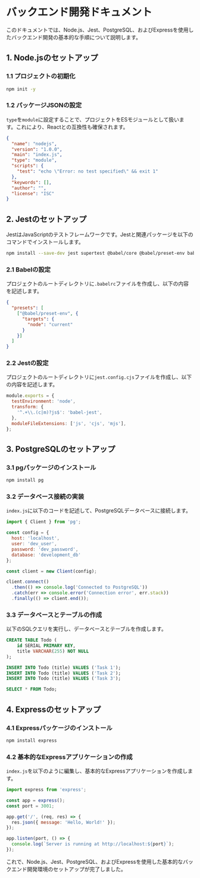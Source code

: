 # バックエンド開発ドキュメント

このドキュメントでは、Node.js、Jest、PostgreSQL、およびExpressを使用したバックエンド開発の基本的な手順について説明します。

## 1. Node.jsのセットアップ

### 1.1 プロジェクトの初期化

```sh
npm init -y
```

### 1.2 パッケージJSONの設定

`type`を`module`に設定することで、プロジェクトをESモジュールとして扱います。これにより、Reactとの互換性も確保されます。

```json
{
  "name": "nodejs",
  "version": "1.0.0",
  "main": "index.js",
  "type": "module",
  "scripts": {
    "test": "echo \"Error: no test specified\" && exit 1"
  },
  "keywords": [],
  "author": "",
  "license": "ISC"
}
```

## 2. Jestのセットアップ

JestはJavaScriptのテストフレームワークです。Jestと関連パッケージを以下のコマンドでインストールします。

```sh
npm install --save-dev jest supertest @babel/core @babel/preset-env babel-jest
```

### 2.1 Babelの設定

プロジェクトのルートディレクトリに`.babelrc`ファイルを作成し、以下の内容を記述します。

```json
{
  "presets": [
    ["@babel/preset-env", {
      "targets": {
        "node": "current"
      }
    }]
  ]
}
```

### 2.2 Jestの設定

プロジェクトのルートディレクトリに`jest.config.cjs`ファイルを作成し、以下の内容を記述します。

```js
module.exports = {
  testEnvironment: 'node',
  transform: {
    '^.+\\.(c|m)?js$': 'babel-jest',
  },
  moduleFileExtensions: ['js', 'cjs', 'mjs'],
};
```

## 3. PostgreSQLのセットアップ

### 3.1 pgパッケージのインストール

```sh
npm install pg
```

### 3.2 データベース接続の実装

`index.js`に以下のコードを記述して、PostgreSQLデータベースに接続します。

```js
import { Client } from 'pg';

const config = {
  host: 'localhost',
  user: 'dev_user',
  password: 'dev_password',
  database: 'development_db'
};

const client = new Client(config);

client.connect()
  .then(() => console.log('Connected to PostgreSQL'))
  .catch(err => console.error('Connection error', err.stack))
  .finally(() => client.end());
```

### 3.3 データベースとテーブルの作成

以下のSQLクエリを実行し、データベースとテーブルを作成します。

```sql
CREATE TABLE Todo (
    id SERIAL PRIMARY KEY,
    title VARCHAR(255) NOT NULL
);

INSERT INTO Todo (title) VALUES ('Task 1');
INSERT INTO Todo (title) VALUES ('Task 2');
INSERT INTO Todo (title) VALUES ('Task 3');

SELECT * FROM Todo;
```

## 4. Expressのセットアップ

### 4.1 Expressパッケージのインストール

```sh
npm install express
```

### 4.2 基本的なExpressアプリケーションの作成

`index.js`を以下のように編集し、基本的なExpressアプリケーションを作成します。

```js
import express from 'express';

const app = express();
const port = 3001;

app.get('/', (req, res) => {
  res.json({ message: 'Hello, World!' });
});

app.listen(port, () => {
  console.log(`Server is running at http://localhost:${port}`);
});
```

これで、Node.js、Jest、PostgreSQL、およびExpressを使用した基本的なバックエンド開発環境のセットアップが完了しました。
